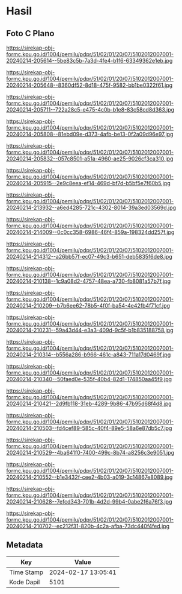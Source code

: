# Hasil

## Foto C Plano

https://sirekap-obj-formc.kpu.go.id/1004/pemilu/pdpr/51/02/01/20/07/5102012007001-20240214-205614--5be83c5b-7a3d-4fe4-b1f6-63349362e1eb.jpg

https://sirekap-obj-formc.kpu.go.id/1004/pemilu/pdpr/51/02/01/20/07/5102012007001-20240214-205648--8360df52-8d18-475f-9582-bb1be0322f61.jpg

https://sirekap-obj-formc.kpu.go.id/1004/pemilu/pdpr/51/02/01/20/07/5102012007001-20240214-205711--722a28c5-e475-4c0b-b1e8-83c58cd8d363.jpg

https://sirekap-obj-formc.kpu.go.id/1004/pemilu/pdpr/51/02/01/20/07/5102012007001-20240214-205808--81ebd09e-d373-4afb-be13-0f2a09d96e97.jpg

https://sirekap-obj-formc.kpu.go.id/1004/pemilu/pdpr/51/02/01/20/07/5102012007001-20240214-205832--057c8501-a51a-4960-ae25-9026cf3ca310.jpg

https://sirekap-obj-formc.kpu.go.id/1004/pemilu/pdpr/51/02/01/20/07/5102012007001-20240214-205915--2e9c8eea-ef14-469d-bf7d-b5bf5e7f60b5.jpg

https://sirekap-obj-formc.kpu.go.id/1004/pemilu/pdpr/51/02/01/20/07/5102012007001-20240214-213932--a6ed4285-721c-4302-8014-39a3ed03569d.jpg

https://sirekap-obj-formc.kpu.go.id/1004/pemilu/pdpr/51/02/01/20/07/5102012007001-20240214-214009--0c0cc358-6986-46f4-859a-198324dd257f.jpg

https://sirekap-obj-formc.kpu.go.id/1004/pemilu/pdpr/51/02/01/20/07/5102012007001-20240214-214312--a26bb57f-ec07-49c3-b651-deb5835f6de8.jpg

https://sirekap-obj-formc.kpu.go.id/1004/pemilu/pdpr/51/02/01/20/07/5102012007001-20240214-210138--1c9a08d2-4757-48ea-a730-fb8081a57b7f.jpg

https://sirekap-obj-formc.kpu.go.id/1004/pemilu/pdpr/51/02/01/20/07/5102012007001-20240214-210209--b7b6ee62-78b5-4f0f-ba54-4e42fb4f71cf.jpg

https://sirekap-obj-formc.kpu.go.id/1004/pemilu/pdpr/51/02/01/20/07/5102012007001-20240214-210231--59a43d44-e3a3-409d-9c5f-b1b835188758.jpg

https://sirekap-obj-formc.kpu.go.id/1004/pemilu/pdpr/51/02/01/20/07/5102012007001-20240214-210314--b556a286-b966-461c-a843-711a17d0469f.jpg

https://sirekap-obj-formc.kpu.go.id/1004/pemilu/pdpr/51/02/01/20/07/5102012007001-20240214-210340--50faed0e-535f-40b4-82d1-174850aa45f9.jpg

https://sirekap-obj-formc.kpu.go.id/1004/pemilu/pdpr/51/02/01/20/07/5102012007001-20240214-210421--2d9fb118-31eb-4289-9b86-47b95d68f4d8.jpg

https://sirekap-obj-formc.kpu.go.id/1004/pemilu/pdpr/51/02/01/20/07/5102012007001-20240214-210503--fd4cef89-585c-40f4-89e5-58a6e87db5c7.jpg

https://sirekap-obj-formc.kpu.go.id/1004/pemilu/pdpr/51/02/01/20/07/5102012007001-20240214-210529--4ba641f0-7400-499c-8b74-a8256c3e9051.jpg

https://sirekap-obj-formc.kpu.go.id/1004/pemilu/pdpr/51/02/01/20/07/5102012007001-20240214-210552--b1e3432f-cee2-4b03-a019-3c14867e8089.jpg

https://sirekap-obj-formc.kpu.go.id/1004/pemilu/pdpr/51/02/01/20/07/5102012007001-20240214-210628--7efcd343-701b-4d2d-99b4-0abe2f6a76f3.jpg

https://sirekap-obj-formc.kpu.go.id/1004/pemilu/pdpr/51/02/01/20/07/5102012007001-20240214-210702--ec212f31-820b-4c2a-afba-73dc440f4fed.jpg


## Metadata

| Key        | Value               |
| ---------- | ------------------- |
| Time Stamp | 2024-02-17 13:05:41 |
| Kode Dapil | 5101                |



